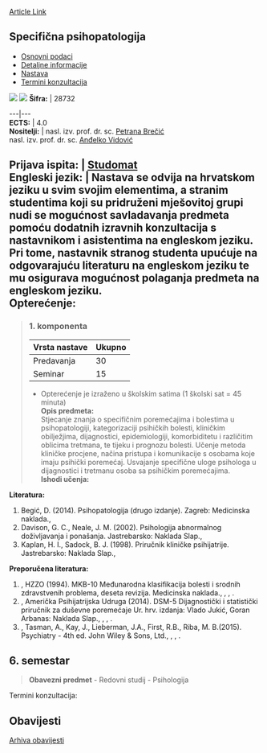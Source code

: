[Article Link](https://www.fhs.hr/predmet/spepsi)

## Specifična psihopatologija
  * [Osnovni podaci](https://www.fhs.hr/predmet/spepsi#v1id-523826_769594_1_0 "Osnovni podaci")
  * [Detaljne informacije](https://www.fhs.hr/predmet/spepsi#v1id-523826_769594_1_1 "Detaljne informacije")
  * [Nastava](https://www.fhs.hr/predmet/spepsi#v1id-523826_769594_1_2 "Nastava")
  * [Termini konzultacija](https://www.fhs.hr/predmet/spepsi#v1id-523826_769594_1_3 "Termini konzultacija")


[![](https://www.fhs.hr/img/flags/gif/hr.gif)](https://www.fhs.hr/predmet/spepsi) [![](https://www.fhs.hr/img/flags/gif/gb.gif)](https://www.fhs.hr/en/course/spepsy)
**Šifra:** |  28732  
  
---|---  
**ECTS:** |  4.0   
**Nositelji:** |  nasl. izv. prof. dr. sc. [Petrana Brečić](https://www.fhs.hr/djelatnik/petrana.brecic)   
nasl. izv. prof. dr. sc. [Anđelko Vidović](https://www.fhs.hr/djelatnik/andjelko.vidovic)   
  
**Prijava ispita:** |  [Studomat](http://www.isvu.hr/studomat)  
**Engleski jezik:** |  Nastava se odvija na hrvatskom jeziku u svim svojim elementima, a stranim studentima koji su pridruženi mješovitoj grupi nudi se mogućnost savladavanja predmeta pomoću dodatnih izravnih konzultacija s nastavnikom i asistentima na engleskom jeziku. Pri tome, nastavnik stranog studenta upućuje na odgovarajuću literaturu na engleskom jeziku te mu osigurava mogućnost polaganja predmeta na engleskom jeziku.   
**Opterećenje:**  
---  
> ### 1. komponenta
> | Vrsta nastave | Ukupno  
> ---|---  
> Predavanja | 30  
> Seminar | 15  
> * Opterećenje je izraženo u školskim satima (1 školski sat = 45 minuta)   
**Opis predmeta:**  
> Stjecanje znanja o specifičnim poremećajima i bolestima u psihopatologiji, kategorizaciji psihičkih bolesti, kliničkim obilježjima, dijagnostici, epidemiologiji, komorbiditetu i različitim oblicima tretmana, te tijeku i prognozu bolesti. Učenje metoda kliničke procjene, načina pristupa i komunikacije s osobama koje imaju psihički poremećaj. Usvajanje specifične uloge psihologa u dijagnostici i tretmanu osoba sa psihičkim poremećajima.  
**Ishodi učenja:**  

  
**Literatura:**  
  1. Begić, D. (2014). Psihopatologija (drugo izdanje). Zagreb: Medicinska naklada., 
  2. Davison, G. C., Neale, J. M. (2002). Psihologija abnormalnog doživljavanja i ponašanja. Jastrebarsko: Naklada Slap., 
  3. Kaplan, H. I., Sadock, B. J. (1998). Priručnik kliničke psihijatrije. Jastrebarsko: Naklada Slap., 

  
**Preporučena literatura:**  
  1. , HZZO (1994). MKB-10 Međunarodna klasifikacija bolesti i srodnih zdravstvenih problema, deseta revizija. Medicinska naklada., , , .
  2. , Američka Psihijatrijska Udruga (2014). DSM-5 Dijagnostički i statistički priručnik za duševne poremećaje Ur. hrv. izdanja: Vlado Jukić, Goran Arbanas: Naklada Slap., , , .
  3. , Tasman, A., Kay, J., Lieberman, J.A., First, R.B., Riba, M. B.(2015). Psychiatry - 4th ed. John Wiley & Sons, Ltd., , , .

  
**6. semestar**  
---  
> **Obavezni predmet** - Redovni studij - Psihologija  
>   
Termini konzultacija: 


## Obavijesti
[Arhiva obavijesti](https://www.fhs.hr/predmet/spepsi?@=20p8f#news_78091 "Arhiva obavijesti")
